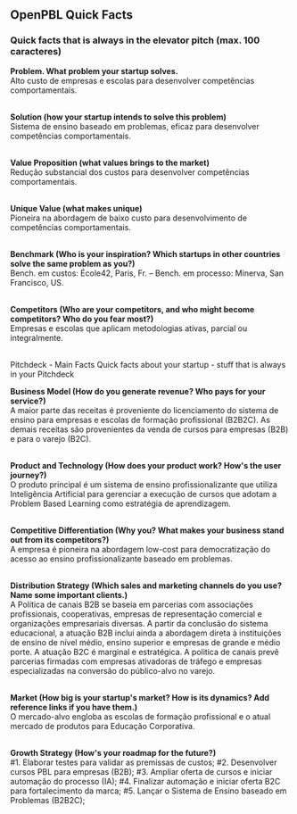 <!--
<p align="center">    
    <a href="#english">English</a>
    ·
    <a href="#portuguese">Portuguese</a>
</p>

<a name="english"></a>
<br>

## ABOUT OPEN-PBL

A 




<br>
<p align="center">    
    <a href="#english">English</a>
    ·
    <a href="#portuguese">Portuguese</a>
</p>

## <br>
<br><br><br><br><br><br><br><br><br><br><br><br><br><br><br><br><br><br><br><br><br><br><br><br><br>
<br><br><br><br><br><br><br><br><br><br><br><br><br><br><br><br><br><br><br><br><br><br><br><br><br>


<a name="spanish"></a> 
<br>

--> 

<a name="portuguese"></a> 
<br>

## OpenPBL Quick Facts

### Quick facts that is always in the elevator pitch (max. 100 caracteres)

**Problem. What problem your startup solves.**<br>
Alto custo de empresas e escolas para desenvolver competências comportamentais.<br><br>

**Solution
(how your startup intends to solve this problem)**<br>
Sistema de ensino baseado em problemas, eficaz para desenvolver competências comportamentais. <br><br>

**Value Proposition
(what values brings  to the market)**<br>
Redução substancial dos custos para desenvolver competências comportamentais. <br><br>

**Unique Value
(what makes unique)**<br>
Pioneira na abordagem de baixo custo para desenvolvimento de competências comportamentais.<br><br>

**Benchmark
(Who is your inspiration? Which startups in other countries solve the same problem as you?)**<br>
Bench. em custos: École42, Paris, Fr. – Bench. em processo: Minerva, San Francisco, US.<br><br>

**Competitors
(Who are your competitors, and who might become competitors? Who do you fear most?)**<br>
Empresas e escolas que aplicam metodologias ativas, parcial ou integralmente.<br><br>


Pitchdeck - Main Facts 
Quick facts about your startup - stuff that is always in your Pitchdeck

**Business Model (How do you generate revenue? Who pays for your service?)**<br>
A maior parte das receitas é proveniente do licenciamento do sistema de ensino para empresas e escolas de formação profissional (B2B2C). As demais receitas são provenientes da venda de cursos para empresas (B2B) e para o varejo (B2C).<br><br>
 
**Product and Technology (How does your product work? How's the user journey?)**<br>
O produto principal é um sistema de ensino profissionalizante que utiliza Inteligência Artificial para gerenciar a execução de cursos que adotam a Problem Based Learning como estratégia de aprendizagem.<br><br>

**Competitive Differentiation (Why you? What makes your business stand out from its competitors?)**<br>
A empresa é pioneira na abordagem low-cost para democratização do acesso ao ensino profissionalizante baseado em problemas.<br><br>


**Distribution Strategy (Which sales and marketing channels do you use? Name some important clients.)**<br>
A Política de canais B2B se baseia em parcerias com associações profissionais, cooperativas, empresas de representação comercial e organizações empresariais diversas. A partir da conclusão do sistema educacional, a atuação B2B inclui ainda a abordagem direta à instituições de ensino de nível médio, ensino superior e empresas de grande e médio porte.  A atuação B2C é marginal e estratégica. A politica de canais prevê parcerias firmadas com empresas ativadoras de tráfego e empresas especializadas na conversão do público-alvo no varejo.<br><br>

**Market (How big is your startup's market? How is its dynamics? Add reference links if you have them.)**<br>
O mercado-alvo engloba as escolas de formação profissional e o atual mercado de produtos para Educação Corporativa.<br><br>

**Growth Strategy (How's your roadmap for the future?)**<br>
#1. Elaborar testes para validar as premissas de custos;
#2. Desenvolver cursos PBL para empresas (B2B);
#3. Ampliar oferta de cursos e iniciar automação do processo (IA);
#4. Finalizar automação e iniciar oferta B2C para fortalecimento da marca; 
#5. Lançar o Sistema de Ensino baseado em Problemas (B2B2C);<br><br>



## <br>


